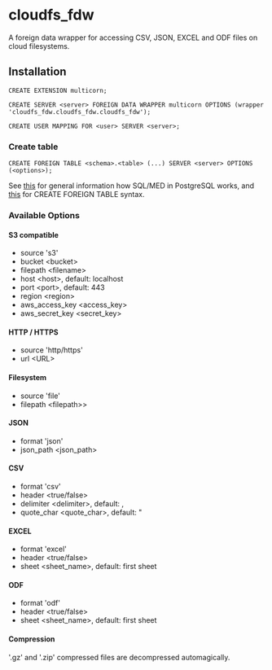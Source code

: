 # cloudfs_fdw

A foreign data wrapper for accessing CSV, JSON, EXCEL and ODF files on cloud filesystems.

## Installation

`CREATE EXTENSION multicorn;`

`CREATE SERVER <server> FOREIGN DATA WRAPPER multicorn OPTIONS (wrapper 'cloudfs_fdw.cloudfs_fdw.cloudfs_fdw');`

`CREATE USER MAPPING FOR <user> SERVER <server>;`

### Create table

`CREATE FOREIGN TABLE <schema>.<table> (...) SERVER <server> OPTIONS (<options>);`

See [this](https://www.postgresql.org/docs/11/ddl-foreign-data.html) for general information how SQL/MED in PostgreSQL works, and [this](https://www.postgresql.org/docs/11/sql-createforeigntable.html) for CREATE FOREIGN TABLE syntax.

### Available Options

#### S3 compatible

* source 's3'
* bucket &lt;bucket&gt;
* filepath &lt;filename&gt;
* host &lt;host&gt;, default: localhost
* port &lt;port&gt;, default: 443
* region &lt;region&gt;
* aws_access_key &lt;access_key&gt;
* aws_secret_key &lt;secret_key&gt;

#### HTTP / HTTPS

* source 'http/https'
* url &lt;URL&gt;

#### Filesystem

* source 'file'
* filepath &lt;filepath&gt;&gt;

#### JSON

* format 'json'
* json_path &lt;json_path&gt;

#### CSV

* format 'csv'
* header &lt;true/false&gt;
* delimiter &lt;delimiter&gt;, default: ,
* quote_char &lt;quote_char&gt;, default: "

#### EXCEL

 * format 'excel'
 * header &lt;true/false&gt;
 * sheet &lt;sheet_name&gt;, default: first sheet

#### ODF

 * format 'odf'
 * header &lt;true/false&gt;
 * sheet &lt;sheet_name&gt;, default: first sheet

#### Compression

'.gz' and '.zip' compressed files are decompressed automagically.
